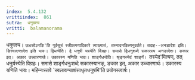 ```yaml
---
index:  5.4.132
vrittiindex:  861
sutra:  धनुषश्च
vritti:  balamanorama 
---
```


धनुषश्च। `ऊधसोऽनङि'ति पूर्वसूत्रं स्त्रीप्रत्ययादिकारे व्याख्यातं, तस्मादनङित्यनुवर्तते। तदाह--अनङादेश इति। ङित्त्वादन्तादेश इति भावः। द्विधन्वेति। द्वे धनुषी यस्येति विग्रहः। समासे द्विधनुशब्दे सकारस्य अनङादेशः। ङकार इत्। अकार उच्चारणार्थः। उकारस्य यणिति भावः। शार्ङ्गधन्वेति। श्रृङ्गस्येदं शार्ङ्गं। `तस्येद'मित्यण्, तत् धनुर्यस्येति विग्रहः। समासे शार्ङ्गधनुःशब्दे सकारस्यानङ्, ङकार इत्, अकार उच्चारणार्थः। उकारस्य यणिति भावः। महिम्नःस्तवे `स्वलावण्याशंसाधृतधनुषमि'ति प्रयोगस्त्वार्षः। 

